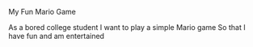 My Fun Mario Game

As a bored college student
I want to play a simple Mario game
So that I have fun and am entertained
